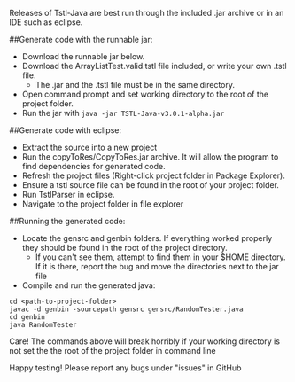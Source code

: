 Releases of Tstl-Java are best run through the included .jar archive or in an IDE such as eclipse.

##Generate code with the runnable jar:
* Download the runnable jar below.
* Download the ArrayListTest.valid.tstl file included, or write your own .tstl file.
  * The .jar and the .tstl file must be in the same directory.
* Open command prompt and set working directory to the root of the project folder.
* Run the jar with `java -jar TSTL-Java-v3.0.1-alpha.jar`

##Generate code with eclipse:
* Extract the source into a new project
* Run the copyToRes/CopyToRes.jar archive.  It will allow the program to find dependencies for generated code.
* Refresh the project files (Right-click project folder in Package Explorer).
* Ensure a tstl source file can be found in the root of your project folder.
* Run TstlParser in eclipse.
* Navigate to the project folder in file explorer

##Running the generated code:
* Locate the gensrc and genbin folders.  If everything worked properly they should be found in the root of the project directory. 
  * If you can't see them, attempt to find them in your $HOME directory.  If it is there, report the bug and move the directories next to the jar file
* Compile and run the generated java:
```shell
cd <path-to-project-folder>
javac -d genbin -sourcepath gensrc gensrc/RandomTester.java
cd genbin
java RandomTester
```
Care! The commands above will break horribly if your working directory is not set the the root of the project folder in command line

Happy testing! Please report any bugs under "issues" in GitHub

